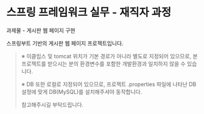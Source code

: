 # 스프링 프레임워크 실무 - 재직자 과정
과제물 - 게시판 웹 페이지 구현

스프링부트 기반의 게시판 웹 페이지 프로젝트입니다.


> ※ 이클립스 및 tomcat 위치가 기본 경로가 아니라 별도로 지정되어 있으므로, 본 프로젝트를 받으시는 분의 환경변수를 포함한 개발환경과 일치하지 않을 수 있습니다.
>
> ※ DB 또한 로컬로 지정되어 있으므로, 프로젝트 .properties 파일에 나타난 DB 설정에 맞게 DB(MySQL)를 설치해주셔야 동작합니다.
>
>    참고해주시길 부탁드립니다.
